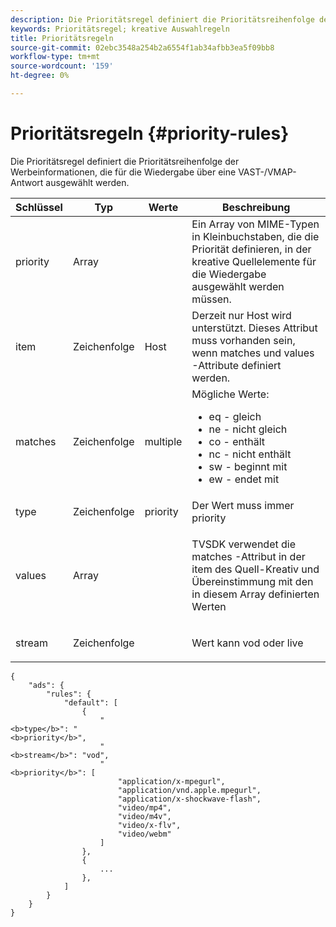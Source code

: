 ```yaml
---
description: Die Prioritätsregel definiert die Prioritätsreihenfolge der Werbeinformationen, die für die Wiedergabe über eine VAST-/VMAP-Antwort ausgewählt werden.
keywords: Prioritätsregel; kreative Auswahlregeln
title: Prioritätsregeln
source-git-commit: 02ebc3548a254b2a6554f1ab34afbb3ea5f09bb8
workflow-type: tm+mt
source-wordcount: '159'
ht-degree: 0%

---
```


# Prioritätsregeln {#priority-rules}

Die Prioritätsregel definiert die Prioritätsreihenfolge der Werbeinformationen, die für die Wiedergabe über eine VAST-/VMAP-Antwort ausgewählt werden.

<table id="table_ljp_tgx_hz">  
 <thead> 
  <tr> 
   <th class="entry"><b>Schlüssel</b></th> 
   <th class="entry"><b>Typ</b></th> 
   <th class="entry"><b>Werte</b></th> 
   <th class="entry"><b>Beschreibung</b></th>
  </tr> 
 </thead>
 <tbody> 
  <tr> 
   <td><span class="codeph"> priority</span></td> 
   <td><span class="codeph"> Array</span></td> 
   <td></td> 
   <td> Ein Array von MIME-Typen in Kleinbuchstaben, die die Priorität definieren, in der kreative Quellelemente für die Wiedergabe ausgewählt werden müssen.</td> 
  </tr> 
  <tr> 
   <td><span class="codeph"> item</span></td> 
   <td><span class="codeph"> Zeichenfolge</span></td> 
   <td><span class="codeph"> Host</span></td> 
   <td>Derzeit nur <span class="codeph"> Host</span> wird unterstützt. Dieses Attribut muss vorhanden sein, wenn <span class="codeph"> matches</span> und <span class="codeph"> values</span> -Attribute definiert werden.</td> 
  </tr> 
  <tr> 
   <td><span class="codeph"> matches</span></td> 
   <td><span class="codeph"> Zeichenfolge</span></td> 
   <td><span class="codeph"> multiple</span></td> 
   <td>Mögliche Werte:
    <ul id="ul_tnf_2hx_hz"> 
     <li><span class="codeph"> eq</span> - gleich</li> 
     <li><span class="codeph"> ne</span> - nicht gleich</li> 
     <li><span class="codeph"> co</span> - enthält</li> 
     <li><span class="codeph"> nc</span> - nicht enthält</li> 
     <li><span class="codeph"> sw</span> - beginnt mit</li> 
     <li><span class="codeph"> ew</span> - endet mit</li> 
    </ul></td> 
  </tr> 
  <tr> 
   <td><span class="codeph"> type</span></td> 
   <td><span class="codeph"> Zeichenfolge</span></td> 
   <td><span class="codeph"> priority</span></td> 
   <td>Der Wert muss immer <span class="codeph"> priority</span></td> 
  </tr> 
  <tr> 
   <td><span class="codeph"> values</span></td> 
   <td><span class="codeph"> Array</span></td> 
   <td></td> 
   <td> <p>TVSDK verwendet die <span class="codeph"> matches</span> -Attribut in der <span class="codeph"> item</span> des Quell-Kreativ und Übereinstimmung mit den in diesem Array definierten Werten</p> </td> 
  </tr> 
  <tr> 
   <td><span class="codeph"> stream</span></td> 
   <td><span class="codeph"> Zeichenfolge</span></td> 
   <td></td> 
   <td> <p>Wert kann <span class="codeph"> vod</span> oder <span class="codeph"> live</span></p> </td> 
  </tr> 
 </tbody> 
</table>

```
{
    "ads": {
        "rules": {
            "default": [
                {
                    "
<b>type</b>": "
<b>priority</b>",
                    "
<b>stream</b>": "vod",
                    "
<b>priority</b>": [
                        "application/x-mpegurl",
                        "application/vnd.apple.mpegurl",
                        "application/x-shockwave-flash",
                        "video/mp4",
                        "video/m4v",
                        "video/x-flv",
                        "video/webm"
                    ]
                },
                {
                    ...
                },
            ]
        }
    }
}
```
